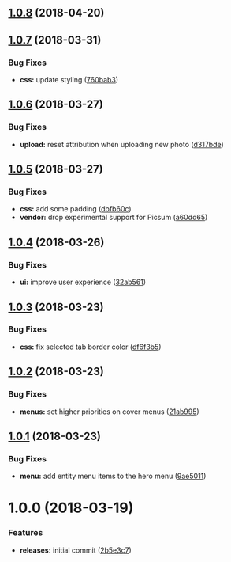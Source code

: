 <a name="1.0.8"></a>
## [1.0.8](https://github.com/hypeJunctionPro/Elgg3-hypeHero/compare/1.0.7...1.0.8) (2018-04-20)



<a name="1.0.7"></a>
## [1.0.7](https://github.com/hypeJunctionPro/Elgg3-hypeHero/compare/1.0.6...1.0.7) (2018-03-31)


### Bug Fixes

* **css:** update styling ([760bab3](https://github.com/hypeJunctionPro/Elgg3-hypeHero/commit/760bab3))



<a name="1.0.6"></a>
## [1.0.6](https://github.com/hypeJunctionPro/Elgg3-hypeHero/compare/1.0.5...1.0.6) (2018-03-27)


### Bug Fixes

* **upload:** reset attribution when uploading new photo ([d317bde](https://github.com/hypeJunctionPro/Elgg3-hypeHero/commit/d317bde))



<a name="1.0.5"></a>
## [1.0.5](https://github.com/hypeJunctionPro/Elgg3-hypeHero/compare/1.0.4...1.0.5) (2018-03-27)


### Bug Fixes

* **css:** add some padding ([dbfb60c](https://github.com/hypeJunctionPro/Elgg3-hypeHero/commit/dbfb60c))
* **vendor:** drop experimental support for Picsum ([a60dd65](https://github.com/hypeJunctionPro/Elgg3-hypeHero/commit/a60dd65))



<a name="1.0.4"></a>
## [1.0.4](https://github.com/hypeJunctionPro/Elgg3-hypeHero/compare/1.0.3...1.0.4) (2018-03-26)


### Bug Fixes

* **ui:** improve user experience ([32ab561](https://github.com/hypeJunctionPro/Elgg3-hypeHero/commit/32ab561))



<a name="1.0.3"></a>
## [1.0.3](https://github.com/hypeJunctionPro/Elgg3-hypeHero/compare/1.0.2...1.0.3) (2018-03-23)


### Bug Fixes

* **css:** fix selected tab border color ([df6f3b5](https://github.com/hypeJunctionPro/Elgg3-hypeHero/commit/df6f3b5))



<a name="1.0.2"></a>
## [1.0.2](https://github.com/hypeJunctionPro/Elgg3-hypeHero/compare/1.0.1...1.0.2) (2018-03-23)


### Bug Fixes

* **menus:** set higher priorities on cover menus ([21ab995](https://github.com/hypeJunctionPro/Elgg3-hypeHero/commit/21ab995))



<a name="1.0.1"></a>
## [1.0.1](https://github.com/hypeJunctionPro/Elgg3-hypeHero/compare/1.0.0...1.0.1) (2018-03-23)


### Bug Fixes

* **menu:** add entity menu items to the hero menu ([9ae5011](https://github.com/hypeJunctionPro/Elgg3-hypeHero/commit/9ae5011))



<a name="1.0.0"></a>
# 1.0.0 (2018-03-19)


### Features

* **releases:** initial commit ([2b5e3c7](https://github.com/hypeJunctionPro/Elgg3-hypeHero/commit/2b5e3c7))



